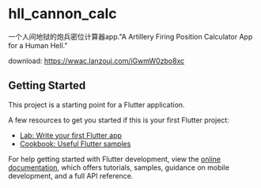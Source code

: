 # hll_cannon_calc

一个人间地狱的炮兵密位计算器app."A Artillery Firing Position Calculator App for a Human Hell."

download: https://wwac.lanzouj.com/iGwmW0zbo8xc


## Getting Started

This project is a starting point for a Flutter application.

A few resources to get you started if this is your first Flutter project:

- [Lab: Write your first Flutter app](https://docs.flutter.dev/get-started/codelab)
- [Cookbook: Useful Flutter samples](https://docs.flutter.dev/cookbook)

For help getting started with Flutter development, view the
[online documentation](https://docs.flutter.dev/), which offers tutorials,
samples, guidance on mobile development, and a full API reference.
